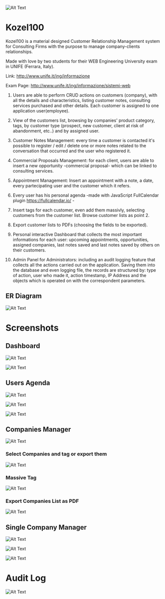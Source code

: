![Alt Text](https://raw.githubusercontent.com/RaffaeleGalliera/Kozel100/master/src/main/webapp/resources/logo.png)
# Kozel100

Kozel100 is a material designed Customer Relationship Management system for Consulting Firms with the purpose to manage company-clients relationships.

Made with love by two students for their WEB Engineering University exam in UNIFE (Ferrara, Italy). 

Link: http://www.unife.it/ing/informazione 

Exam Page: http://www.unife.it/ing/informazione/sistemi-web

1. Users are able to perform CRUD actions on customers (company), with all the details and characteristics, listing customer notes,  consulting services purchased and other details. Each customer is assigned to one application user(employee).

2. View of the customers list, browsing by companies' product category, tags, by customer type (prospect, new customer, client at risk of abandonment, etc..) and by assigned user.

3. Customer Notes Management: every time a customer is contacted it's possible to register / edit / delete one or more notes related to the conversation that occurred and the user who registered it.

4. Commercial Proposals Management: for each client, users are able to insert a new opportunity -commercial proposal- which can be linked to consulting services.

5. Appointment Management: Insert an appointment with a note, a date, every partecipating user and the customer which it refers.

6. Every user has his personal agenda  -made with JavaScript FullCalendar plugin https://fullcalendar.io/ - 

7. Insert tags for each customer, even add them massivly, selecting customers from the customer list. Browse customer lists as point 2.

8. Export customer lists to PDFs (choosing the fields to be exported).

9. Personal interactive Dashboard that collects the most important informations for each user: upcoming appointments, opportunities, assigned companies, last notes saved and last notes saved by others on their customers.

10. Admin Panel for Administrators: including an audit logging feature that collects all the actions carried out on the application. Saving them into the database and even logging file, the records are structured by: type of action, user who made it, action timestamp, IP Address and the objects which is operated on with the correspondent parameters.

## ER Diagram
![Alt Text](https://raw.githubusercontent.com/RaffaeleGalliera/Kozel100/master/databaseDocs/100sER.png)

# Screenshots

## Dashboard
![Alt Text](https://raw.githubusercontent.com/RaffaeleGalliera/Kozel100/master/screenshots/dashboard.png)

![Alt Text](https://raw.githubusercontent.com/RaffaeleGalliera/Kozel100/master/screenshots/dashboard2.png)

## Users Agenda
![Alt Text](https://raw.githubusercontent.com/RaffaeleGalliera/Kozel100/master/screenshots/agenda.png)

![Alt Text](https://raw.githubusercontent.com/RaffaeleGalliera/Kozel100/master/screenshots/agendaList.png)

![Alt Text](https://raw.githubusercontent.com/RaffaeleGalliera/Kozel100/master/screenshots/agendaAppointment.png)

## Companies Manager
![Alt Text](https://raw.githubusercontent.com/RaffaeleGalliera/Kozel100/master/screenshots/CompaniesList.png)

### Select Companies and tag or export them
![Alt Text](https://raw.githubusercontent.com/RaffaeleGalliera/Kozel100/master/screenshots/selectCompanies.png)

### Massive Tag
![Alt Text](https://raw.githubusercontent.com/RaffaeleGalliera/Kozel100/master/screenshots/massiveTag.png)

### Export Companies List as PDF
![Alt Text](https://raw.githubusercontent.com/RaffaeleGalliera/Kozel100/master/screenshots/pdfExample.png)

## Single Company Manager
![Alt Text](https://raw.githubusercontent.com/RaffaeleGalliera/Kozel100/master/screenshots/overview.png)

![Alt Text](https://raw.githubusercontent.com/RaffaeleGalliera/Kozel100/master/screenshots/customerNotes.png)

![Alt Text](https://raw.githubusercontent.com/RaffaeleGalliera/Kozel100/master/screenshots/commercialProposals.png)

# Audit Log 

![Alt Text](https://raw.githubusercontent.com/RaffaeleGalliera/Kozel100/master/screenshots/auditLogging.png)

